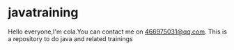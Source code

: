 javatraining
============
Hello everyone,I'm cola.You can  contact me on 466975031@qq.com.
This is a repository to do java and related trainings
